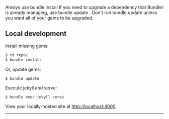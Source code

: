 Always use bundle install
If you need to upgrade a dependency that Bundler is already managing, use bundle update <gem>.
Don't run bundle update unless you want all of your gems to be upgraded.

## Local development

Install missing gems:

```bash
$ cd repo/
$ bundle install
```

Or, update gems:

```
$ bundle update
```

Execute jekyll and serve:

```bash
$ bundle exec jekyll serve
```

View your locally-hosted site at <http://localhost:4000>.

---
